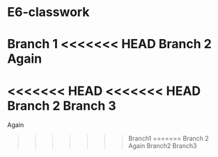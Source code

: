 # E6-classwork
Branch 1
<<<<<<< HEAD
Branch 2
Again
=======
<<<<<<< HEAD
<<<<<<< HEAD
Branch 2
Branch 3
=======
Again
>>>>>>> Branch1
=======
Branch 2
Again
>>>>>>> Branch2
>>>>>>> Branch3
